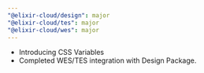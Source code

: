 ```yaml
---
"@elixir-cloud/design": major
"@elixir-cloud/tes": major
"@elixir-cloud/wes": major
---
```


- Introducing CSS Variables
- Completed WES/TES integration with Design Package.
